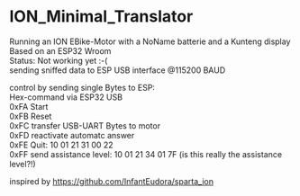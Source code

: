 # ION_Minimal_Translator
Running an ION EBike-Motor with a NoName batterie and a Kunteng display
Based on an ESP32 Wroom  
Status: Not working yet :-(  
sending sniffed data to ESP USB interface @115200 BAUD  

control by sending single Bytes to ESP:  
Hex-command via ESP32 USB   
0xFA Start  
0xFB Reset  
0xFC transfer USB-UART Bytes to motor  
0xFD reactivate automatc answer  
0xFE Quit: 10 01 21 31 00 22  
0xFF send assistance level: 10 01 21 34 01 7F (is this really the assistance level?!)  

inspired by 
https://github.com/InfantEudora/sparta_ion
